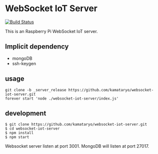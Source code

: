 # WebSocket IoT Server

[![Build Status](https://travis-ci.org/kamataryo/websocket-iot-server.svg?branch=master)](https://travis-ci.org/kamataryo/websocket-iot-server)

This is an Raspberry Pi WebSocket IoT server.

## Implicit dependency

- mongoDB
- ssh-keygen

## usage

```
git clone -b _server_release https://github.com/kamataryo/websocket-iot-server.git
forever start 'node ./websocket-iot-server/index.js'
```

## development

```
$ git clone https://github.com/kamataryo/websocket-iot-server.git
$ cd websocket-iot-server
$ npm install
$ npm start
```

Websocket server listen at port 3001.
MongoDB will listen at port 27017.
